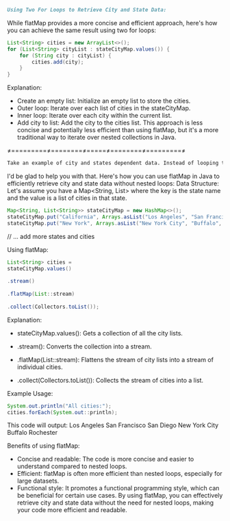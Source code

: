 ```markdown
Using Two For Loops to Retrieve City and State Data:
```
While flatMap provides a more concise and efficient approach, here's how you can achieve the same result using two for loops:

```java
List<String> cities = new ArrayList<>();
for (List<String> cityList : stateCityMap.values()) {
    for (String city : cityList) {
        cities.add(city);
    }
}
```
Explanation:

 * Create an empty list: Initialize an empty list to store the cities.
 * Outer loop: Iterate over each list of cities in the stateCityMap.
 * Inner loop: Iterate over each city within the current list.
 * Add city to list: Add the city to the cities list.
This approach is less concise and potentially less efficient than using flatMap, but it's a more traditional way to iterate over nested collections in Java.

≠=========≠========≠=====≠========≠=========≠


```markdown
Take an example of city and states dependent data. Instead of looping two for loops, can we use flat map to get in java.
```
I'd be glad to help you with that. Here's how you can use flatMap in Java to efficiently retrieve city and state data without nested loops:
Data Structure:
Let's assume you have a Map<String, List<String>> where the key is the state name and the value is a list of cities in that state.
```java
Map<String, List<String>> stateCityMap = new HashMap<>();
stateCityMap.put("California", Arrays.asList("Los Angeles", "San Francisco", "San Diego"));
stateCityMap.put("New York", Arrays.asList("New York City", "Buffalo", "Rochester"));
```
// ... add more states and cities

Using flatMap:
```java
List<String> cities = 
stateCityMap.values()
                                  
.stream()
                                  
.flatMap(List::stream)
                                  
.collect(Collectors.toList());
```

Explanation:

 * stateCityMap.values(): Gets a collection of all the city lists.

 * .stream(): Converts the collection into a stream.

 * .flatMap(List::stream): Flattens the stream of city lists into a stream of individual cities.

 * .collect(Collectors.toList()): Collects the stream of cities into a list.

Example Usage:
```java
System.out.println("All cities:");
cities.forEach(System.out::println);
```
This code will output:
Los Angeles
San Francisco
San Diego
New York City
Buffalo
Rochester

Benefits of using flatMap:
 * Concise and readable: The code is more concise and easier to understand compared to nested loops.
 * Efficient: flatMap is often more efficient than nested loops, especially for large datasets.
 * Functional style: It promotes a functional programming style, which can be beneficial for certain use cases.
By using flatMap, you can effectively retrieve city and state data without the need for nested loops, making your code more efficient and readable.
